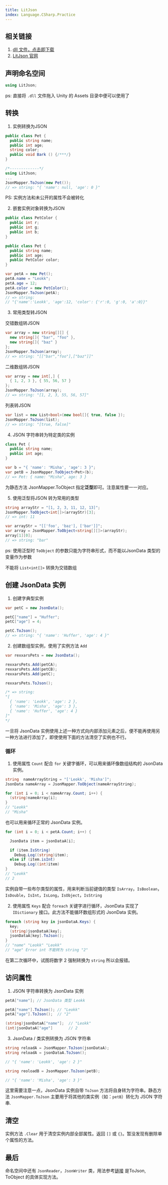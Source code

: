 ```yaml
---
title: LitJson
index: Language.CSharp.Practice
---
```




## 相关链接

1. [dll 文件，点击即下载](https://github.com/lbv/litjson/releases/download/v0.9.0/LitJson.dll)
2. [LitJson 官网](http://lbv.github.io/litjson/)

## 声明命名空间

``` csharp
using LitJson;
```

ps:  直接将 `.dll` 文件拖入 Unity 的 Assets 目录中便可以使用了

## 转换

1. 实例转换为JSON

  ``` csharp
  public class Pet {
    public string name;
    public int age;
    string color;
    public void Bark () {/***/}
  }

  /*-------------*/
  using LitJson;
  ...
  JsonMapper.ToJson(new Pet());
  // => string: "{ 'name': null, 'age': 0 }"
  ```

PS: 实例方法和未公开的属性不会被转化

2. 嵌套实例对象转换为JSON

  ``` csharp
  public class PetColor {
    public int r;
    public int g;
    public int b;
  }

  public class Pet {
    public string name;
    public int age;
    public PetColor color;
  }
  ```

  ``` csharp
  var petA = new Pet();
  petA.name = "Leokk";
  petA.age = 12;
  petA.color = new PetColor();
  JsonMapper.ToJson(petA);
  // => string: 
  // "{'name':'Leokk', 'age':12, 'color': {'r':0, 'g':0, 'a':0}}"
  ```

3. 常用类型转JSON

 交错数组转JSON

  ``` csharp
  var array = new string[][] { 
    new string[]{ "bar", "foo" }, 
    new string[]{ "baz" }
  };
  JsonMapper.ToJson(array);
  // => string: "[["bar","foo"],["baz"]]"
  ```

 二维数组转JSON

  ``` csharp
  var array = new int[,] { 
    { 1, 2, 3 }, { 55, 56, 57 }
  };
  JsonMapper.ToJson(array);
  // => string: "[1, 2, 3, 55, 56, 57]"
  ```

 列表转JSON

  ``` csharp
  var list = new List<bool>(new bool[]{ true, false });
  JsonMapper.ToJson(list);
  // => string: "[true, false]"
  ```

4. JSON 字符串转为特定类的实例

  ``` csharp
  class Pet { 
    public string name; 
    public int age;
  }

  var b = "{ 'name': 'Misha', 'age': 3 }";
  var petB = JsonMapper.ToObject<Pet>(b);
  // => Pet: { name: "Misha", age: 3 }
  ```

为静态方法 JsonMapper.ToObject 指定**泛型**即可。注意属性要一一对应。

5. 使用泛型将JSON 转为常用的类型

  ``` csharp
  string arrayStr = "[1, 2, 3, 11, 12, 13]";
  JsonMapper.ToObject<int[]>(arrayStr)[3];
  // => int: 11
  ```

  ``` csharp
  var arrayStr = "[['foo', 'baz'], ['bar']]";
  var array = JsonMapper.ToObject<string[][]>(arrayStr);
  array[1][0];
  // => string: "bar"
  ```

ps: 使用泛型时 `ToObject` 的参数只能为字符串形式，而不能以JsonData 类型的变量作为参数

不能将 `List<int[]>` 转换为交错数组

## 创建 JsonData 实例
1. 创建字典型实例

  ``` csharp
  var petC = new JsonData();
  
  petC["name"] = "Huffer";
  petC["age"] = 4;

  petC.ToJson();
  // => string: "{ 'name': 'Huffer', 'age': 4 }"
  ```

2. 创建数组型实例，使用了实例方法 `Add`

  ``` csharp
  var rexxarsPets = new JsonData();
  
  rexxarsPets.Add(petCA);
  rexxarsPets.Add(petCB);
  rexxarsPets.Add(petC);

  rexxarsPets.ToJson();

  /* => string:
  "[
    { 'name': 'Leokk', 'age': 2 },
    { 'name': 'Misha', 'age': 3 },
    { 'name': 'Huffer', 'age': 4 }
  ]"
  */
```
一旦将 JsonData 实例使用上述一种方式向内部添加元素之后，便不能再使用另一种方法进行添加了，即使使用下面的方法清空了实例也不行。



### 循环

1. 使用属性 `Count` 配合 `for` 关键字循环，可以用来循环像数组结构的 JsonData 实例。
  
  ``` csharp
  string  nameArrayString = "['Leokk', 'Misha']";
  JsonData nameArray = JsonMapper.ToObject(nameArrayString);

  for (int i = 0; i < nameArray.Count; i++) {
    (string)nameArray[i];
  }
  // "Leokk"
  // "Misha"
  ```

  也可以用来循环正常的 JsonData 实例。

  ``` csharp
  for (int i = 0; i < petA.Count; i++) {

    JsonData item = jsonDataA[i];

    if (item.IsString)
      Debug.Log((string)item);
    else if (item.isInt)
      Debug.Log((int)item)
  }
  // "Leokk"
  // 2
  ```

实例自带一些布尔类型的属性，用来判断当前键值的类型
`IsArray`，`IsBoolean`，`IsDouble`，`IsInt`，`IsLong`，`IsObject`，`IsString`

2. 使用属性 `Keys` 配合 `foreach` 关键字进行循环，JsonData 实现了 `IDictionary`  接口。此方法不能循环数组形式的 JsonData 实例。

  ``` csharp
  foreach (string key in jsonDataA.Keys) {
    key;
    (string)jsonDataA[key];
    jsonDataA[key].ToJson();
  }
  // "name" "Leokk" "Leokk"
  // "age" Error int 不能转为 string "2"
  ```

在第二次循环中，试图将数字 2 强制转换为 `string` 所以会报错。


## 访问属性

1. JSON 字符串转换为 JsonData 实例

  ``` csharp
  petA["name"]; // JsonData 类型 Leokk
  
  petA["name"].ToJson(); // "Leokk"
  petA["age"].ToJson();  // "2"
  
  (string)jsonDataA["name"];  // "Leokk"
  (int)jsonDataA["age"]       // 2
  ```

3. JsonData /  类实例转换为 JSON 字符串

  ``` csharp
  string reloadA = JsonMapper.ToJson(jsonDataA);
  string reloadA = jsonDataA.ToJson();

  // "{ 'name': 'Leokk', 'age': 2 }"
  
  string reoloadB = JsonMapper.ToJson(petB);  
  
  // "{ 'name': 'Misha', 'age': 3 }"
  ```
  这里需要注意一点，JsonData 实例自带 `ToJson` 方法将自身转为字符串。静态方法 `JsonMapper.ToJson` 主要用于将其他的类实例（如：`petB`）转化为 JSON 字符串.

## 清空

实例方法 `.Clear` 用于清空实例内部全部属性。返回 `[]` 或 `{}`。暂没发现有删除单个属性的方法。

## 最后

命名空间中还有 `JsonReader`，`JsonWriter` 类，用法参考[链接](http://www.cnblogs.com/peiandsky/archive/2012/04/20/2459219.html) 是ToJson, ToObject 的具体实现方法。